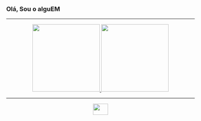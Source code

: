 ### Olá, Sou o alguEM

---

<div align="center">
  <a href="https://github.com/alguEM089">
  <img height="180em" src="https://github-readme-stats.vercel.app/api?username=alguEM089&show_icons=true&theme=dark&include_all_commits=true&count_private=true&icon_color=1339ab&bg_color=000000"/>
  <img height="180em" src="https://github-readme-stats.vercel.app/api/top-langs/?username=alguEM089&layout=compact&langs_count=7&icon_color=1339ab&theme=dark&bg_color=000000"/>
</div>

---

<div align="center">
  <img height="30" width="40" src="https://cdn.jsdelivr.net/gh/devicons/devicon/icons/godot/godot-original.svg" />
</div>
  
